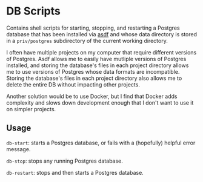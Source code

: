 # DB Scripts

Contains shell scripts for starting, stopping, and restarting a Postgres database that has been installed
via [asdf](https://asdf-vm.com) and whose data directory is stored in a `priv/postgres` subdirectory of
the current working directory.

I often have multiple projects on my computer that require different versions of Postgres. Asdf allows me to
easily have mutliple versions of Postgres installed, and storing the database's files in each project directory
allows me to use versions of Postgres whose data formats are incompatible. Storing the database's files in each
project directory also allows me to delete the entire DB without impacting other projects.

Another solution would be to use Docker, but I find that Docker adds complexity and slows down development
enough that I don't want to use it on simpler projects.

## Usage

`db-start`: starts a Postgres database, or fails with a (hopefully) helpful error message.

`db-stop`: stops any running Postgres database.

`db-restart`: stops and then starts a Postgres database.
